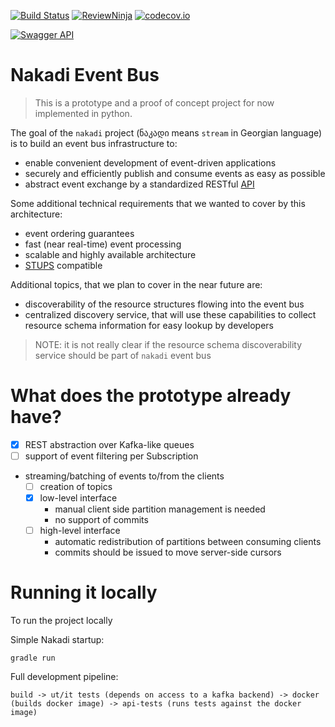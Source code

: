 [![Build Status](https://travis-ci.org/zalando/nakadi.svg)](https://travis-ci.org/zalando/nakadi)
[![ReviewNinja](https://app.review.ninja/44234368/badge)](https://app.review.ninja/zalando/nakadi)
[![codecov.io](https://codecov.io/github/zalando/nakadi/coverage.svg?branch=nakadi-jvm)](https://codecov.io/github/zalando/nakadi?branch=nakadi-jvm)

[![Swagger API](http://online.swagger.io/validator?url=https://raw.githubusercontent.com/zalando/nakadi/nakadi-jvm/api/nakadi-event-bus-api.yaml)](http://online.swagger.io/validator/debug?url=https://raw.githubusercontent.com/zalando/nakadi/master/nakadi/swagger.yaml)

Nakadi Event Bus
=====================

> This is a prototype and a proof of concept project for now implemented in python.

The goal of the `nakadi` project (ნაკადი means `stream` in Georgian language) is to build an event bus infrastructure to:

*  enable convenient development of event-driven applications
*  securely and efficiently publish and consume events as easy as possible
*  abstract event exchange by a standardized RESTful [API](/api/nakadi-event-bus-api.yaml)

Some additional technical requirements that we wanted to cover by this architecture:

* event ordering guarantees
* fast (near real-time) event processing
* scalable and highly available architecture
* [STUPS](https://stups.io/) compatible

Additional topics, that we plan to cover in the near future are:

* discoverability of the resource structures flowing into the event bus
* centralized discovery service, that will use these capabilities to collect resource schema information for easy lookup by developers

> NOTE: it is not really clear if the resource schema discoverability service should be part of `nakadi` event bus

What does the prototype already have?
=====================================

* [x] REST abstraction over Kafka-like queues
* [ ] support of event filtering per Subscription
* streaming/batching of events to/from the clients
  * [ ] creation of topics
  * [x] low-level interface
    * manual client side partition management is needed
    * no support of commits
  * [ ] high-level interface
    * automatic redistribution of partitions between consuming clients
    * commits should be issued to move server-side cursors

Running it locally
==================

To run the project locally

Simple Nakadi startup:

    gradle run

Full development pipeline:

    build -> ut/it tests (depends on access to a kafka backend) -> docker (builds docker image) -> api-tests (runs tests against the docker image)


